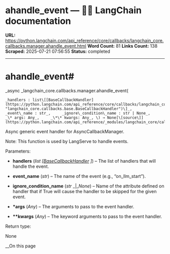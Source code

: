 # ahandle_event — 🦜🔗 LangChain  documentation

**URL:** https://python.langchain.com/api_reference/core/callbacks/langchain_core.callbacks.manager.ahandle_event.html
**Word Count:** 81
**Links Count:** 138
**Scraped:** 2025-07-21 07:56:55
**Status:** completed

---

# ahandle\_event\#

_async _langchain\_core.callbacks.manager.ahandle\_event\(

    _handlers : list\[[BaseCallbackHandler](https://python.langchain.com/api_reference/core/callbacks/langchain_core.callbacks.base.BaseCallbackHandler.html#langchain_core.callbacks.base.BaseCallbackHandler "langchain_core.callbacks.base.BaseCallbackHandler")\]_,     _event\_name : str_,     _ignore\_condition\_name : str | None_,     _\* args: Any_,     _\*\* kwargs: Any_, \) → None[\[source\]](https://python.langchain.com/api_reference/_modules/langchain_core/callbacks/manager.html#ahandle_event)\#     

Async generic event handler for AsyncCallbackManager.

Note: This function is used by LangServe to handle events.

Parameters:     

  * **handlers** \(_list_ _\[_[_BaseCallbackHandler_](https://python.langchain.com/api_reference/core/callbacks/langchain_core.callbacks.base.BaseCallbackHandler.html#langchain_core.callbacks.base.BaseCallbackHandler "langchain_core.callbacks.base.BaseCallbackHandler") _\]_\) – The list of handlers that will handle the event.

  * **event\_name** \(_str_\) – The name of the event \(e.g., “on\_llm\_start”\).

  * **ignore\_condition\_name** \(_str_ _|__None_\) – Name of the attribute defined on handler that if True will cause the handler to be skipped for the given event.

  * **\*args** \(_Any_\) – The arguments to pass to the event handler.

  * **\*\*kwargs** \(_Any_\) – The keyword arguments to pass to the event handler.

Return type:     

None

__On this page